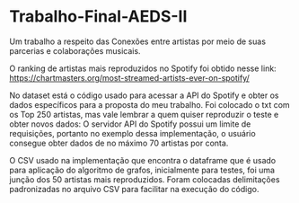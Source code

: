 # Trabalho-Final-AEDS-II
Um trabalho a respeito das Conexões entre artistas por meio de suas parcerias e colaborações musicais.

O ranking de artistas mais reproduzidos no Spotify foi obtido nesse link:
https://chartmasters.org/most-streamed-artists-ever-on-spotify/

No dataset está o código usado para acessar a API do Spotify e obter os dados específicos para a proposta do meu trabalho.
Foi colocado o txt com os Top 250 artistas, mas vale lembrar a quem quiser reproduzir o teste e obter novos dados:
O servidor API do Spotify possui um limite de requisições, portanto no exemplo dessa implementação, o usuário consegue obter dados de no máximo 70 artistas por conta.

O CSV usado na implementação que encontra o dataframe que é usado para aplicação do algoritmo de grafos, inicialmente para testes, foi uma junção dos 50 artistas mais reproduzidos.
Foram colocadas delimitações padronizadas no arquivo CSV para facilitar na execução do código.
